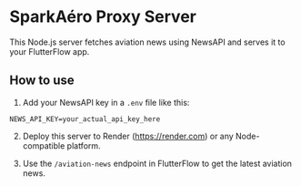 
# SparkAéro Proxy Server

This Node.js server fetches aviation news using NewsAPI and serves it to your FlutterFlow app.

## How to use

1. Add your NewsAPI key in a `.env` file like this:

```
NEWS_API_KEY=your_actual_api_key_here
```

2. Deploy this server to Render (https://render.com) or any Node-compatible platform.

3. Use the `/aviation-news` endpoint in FlutterFlow to get the latest aviation news.
